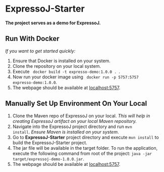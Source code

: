 # ExpressoJ-Starter

<b>The project serves as a demo for ExpressoJ.</b>

## Run With Docker

<i> If you want to get started quickly: </i>

1. Ensure that Docker is installed on your system.
2. Clone the repository on your local system.
3. Execute <code> docker build -t expresso-demo:1.0.0 . </code>.
4. Now run your docker image using <code> docker run -p 5757:5757 expresso-demo:1.0.0</code>.
5. The webpage should be available at [localhost:5757](http://localhost:5757).

## Manually Set Up Environment On Your Local

1. Clone the Maven repo of ExpressoJ on your local. <i>This will help in creating ExpressoJ artifact on your local Maven repository.</i>
2. Navigate into the ExpressoJ project directory and run <code>mvn install</code>. <i>Ensure Maven is installed on your system</i>.
3. Go to <b>ExpressoJ-Starter</b> project directory and execute <code>mvn install</code> to build the ExpressoJ-Starter project.
4. The jar file will be available in the target folder. To run the application, execute the following command from root of the project: <code>java -jar target/expressoj-demo-1.0.0.jar</code>.
5. The webpage should be available at [localhost:5757](http://localhost:5757).

